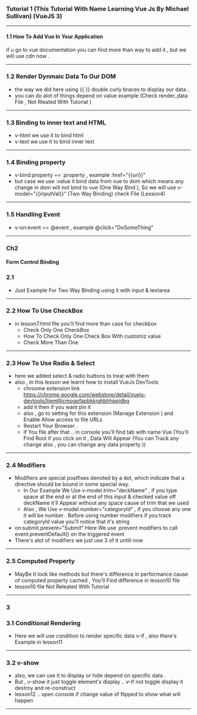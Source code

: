 ### Tutorial 1 (This Tutorial With Name Learning Vue Js By Michael Sullivan) (VueJS 3)

---------------------------------------------------------------------------------
#### 1.1 How To Add Vue In Your Application 
if u go to vue documentation you can find more than way to add it , but we will use cdn now .

----------------------------------------------------------------------------------

### 1.2 Render Dynmaic Data To Our DOM 
* the way we did here using {{  }} double curly braces to display our data .
* you can do alot of things depend on value example  (Check render_data File , Not Rleated With Tutorial  )

------------------------------------------------------------------------------------------------------------

### 1.3  Binding to inner text and HTML
* v-html we use it to bind html 
* v-text we use it to bind inner text 

--------------------------------------------------------------------------------------------------------------
### 1.4 Binding property 
* v-bind:property == :property , example :href="{{url}}" 
* but case we use :value it bind data from vue to dom which means 
any change in dom will not bind to vue (One Way Bind ), So 
we will use v-model="{{inputVal}}" (Two Way Binding) 
check File (Lesson4)
      
----------------------------------------------------------------------------------------------------------------

### 1.5 Handling Event 
* v-on:event == @event , example @click="DoSomeThing"

----------------------------------------------------------------------------------------------------------------

### Ch2
####  Form Control Binding 
### 2.1 
* Just Example For Two Way Binding using it with input & textarea  


----------------------------------------------------------------------------------------------------------
### 2.2 How To Use CheckBox
* in lesson7.html file you'll find more than case for checkbox 
  * Check Only One CheckBox 
  * How To Check Only One Check Box With customiz value 
  * Check More Than One

----------------------------------------------------------------------------------------------------------

### 2.3 How To Use Radio & Select 
* here we added select & radio buttons to treat with them
* also , in this lesson we learnt how to install VueJs DevTools
  * chroome extension link  https://chrome.google.com/webstore/detail/vuejs-devtools/ljjemllljcmogpfapbkkighbhhppjdbg 
  * add it then if you want pin it 
  * also , go to setting for this extension (Manage Extension ) and Enable Allow access to file URLs
  * Restart Your Browser .
  * if You file after that .. in console you'll find tab with name Vue (You'll Find Root if you click on it , Data Will Appear  (You can Track any change also , you can change any data property ))



----------------------------------------------------------------------------------------------------------------

### 2.4 Modifiers 
 * Modifiers are special postfixes denoted by a dot, which indicate that a directive should be bound in some special way.
   * In Our Example We Use v-model.trim="deckName" , if you type space at the end or at the end of this input & checked value off
     deckName it'll Appear without any space cause of trim that we used 
   * Also , We Use  v-model.number="categoryId" , if you choose any one it will be number .
    Before using number modifiers if you track categoryId value you'll notice that it's string 
  *  on:submit.prevent="Submit" Here We use .prevent modifiers to call event.preventDefault() on the triggered event
  * There's alot of modifiers we just use 3 of it untill now

---------------------------------------------------------------------------------------------------------------------------------


### 2.5 Computed Property
 * MayBe It look like methods but there's difference in performance cause of computed property cached ,
   You'll Find difference in lesson10 file 
 * lesson10 file Not Releated With Tutorial 


 ------------------------------------------------------------------------------------------------------------------------------ 

### 3
### 3.1 Conditional Rendering 
* Here we will use condition to render specific data  v-if ,  also there's Example in lesson11 


--------------------------------------------------------------------------------------------------------------------------------

### 3.2 v-show 
* also, we can use it to display or hide depend on specific data .
* But , v-show it just toggle element's display .. v-if not toggle display it destroy and re-construct 
* lesson12 .. open console if change value of flipped to show what will happen 

--------------------------------------------------------------------------------------------------------------------------------
